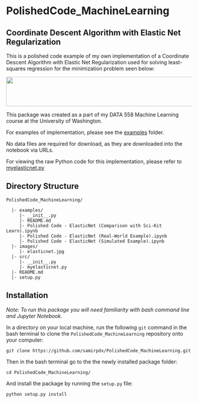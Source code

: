 PolishedCode_MachineLearning
=============================

Coordinate Descent Algorithm with Elastic Net Regularization
--------------------------------------------------------------

This is a polished code example of my own implementation of a Coordinate Descent Algorithm with Elastic Net 
Regularization used for solving least-squares regression for the minimization problem seen below:  

<img src=https://github.com/samirpdx/PolishedCode_MachineLearning/blob/master/images/elasticnet.JPG width="600" height="80" />

This package was created as a part of my DATA 558 Machine Learning course at the University of Washington.

For examples of implementation, please see 
the [examples](https://github.com/samirpdx/PolishedCode_MachineLearning/tree/master/examples) folder.  

No data files are required for download, as they are downloaded into the notebook via URLs.

For viewing the raw Python code for this implementation, please refer 
to [myelasticnet.py](https://github.com/samirpdx/PolishedCode_MachineLearning/blob/master/src/myelasticnet.py) 

Directory Structure
---------------------
```
PolishedCode_MachineLearning/

  |- examples/
     |- __init__.py
     |- README.md
     |- Polished Code - ElasticNet (Comparison with Sci-Kit Learn).ipynb
     |- Polished Code - ElasticNet (Real-World Example).ipynb
     |- Polished Code - ElasticNet (Simulated Example).ipynb
  |- images/
     |- elasticnet.jpg
  |- src/
     |- __init__.py
     |- myelasticnet.py
  |- README.md
  |- setup.py
```

Installation
---------------

_Note:  To run this package you will need familiarity with bash command line and Jupyter Notebook._

In a directory on your local machine, run the following `git` command in the bash terminal to clone the 
`PolishedCode_MachineLearning` repository onto your computer:

```
git clone https://github.com/samirpdx/PolishedCode_MachineLearning.git
```

Then in the bash terminal go to the the newly installed package folder:

```
cd PolishedCode_MachineLearning/
```

And install the package by running the `setup.py` file:

```
python setup.py install
```

